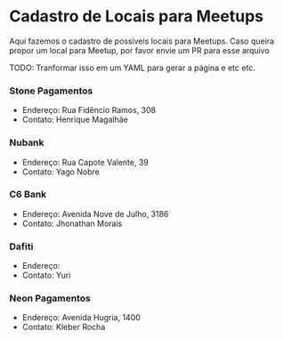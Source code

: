 # Cadastro de Locais para Meetups

Aqui fazemos o cadastro de possíveis locais para Meetups. Caso queira propor um local para Meetup, por favor envie um PR para esse arquivo

TODO: Tranformar isso em um YAML para gerar a página e etc etc.


### Stone Pagamentos
* Endereço: Rua Fidêncio Ramos, 308
* Contato: Henrique Magalhãe

### Nubank
* Endereço: Rua Capote Valente, 39
* Contato: Yago Nobre

### C6 Bank
* Endereço: Avenida Nove de Julho, 3186
* Contato: Jhonathan Morais

### Dafiti
* Endereço: 
* Contato: Yuri

### Neon Pagamentos
* Endereço: Avenida Hugria, 1400
* Contato: Kleber Rocha
